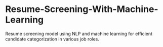 # Resume-Screening-With-Machine-Learning
Resume screening model using NLP and machine learning for efficient candidate categorization in various job roles.
